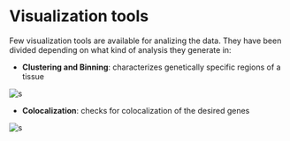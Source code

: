 # Visualization tools
Few visualization tools are available for analizing the data. They have been divided depending on what kind of analysis they generate in:
- **Clustering and Binning**: characterizes genetically specific regions of a tissue


![s](https://github.com/Moldia/Tools/blob/master/Visualization%20tools/Binning%20%26%20Clustering/output_example/HexbinClustering.png)


- **Colocalization**: checks for colocalization of the desired genes

![s](https://github.com/Moldia/Tools/blob/master/Visualization%20tools/Colocalization/Output/Dissimilarity_test.png)
